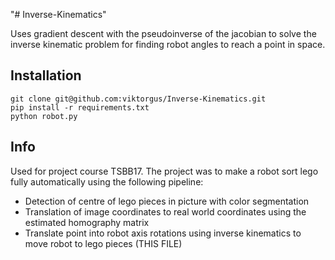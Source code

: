 "# Inverse-Kinematics" 

Uses gradient descent with the pseudoinverse of the jacobian to solve the inverse kinematic problem for finding robot angles to reach a point in space. 

## Installation

```
git clone git@github.com:viktorgus/Inverse-Kinematics.git
pip install -r requirements.txt
python robot.py
```

## Info
Used for project course TSBB17. The project was to make a robot sort lego fully automatically using the following pipeline:
- Detection of centre of lego pieces in picture with color segmentation
- Translation of image coordinates to real world coordinates using the estimated homography matrix
- Translate point into robot axis rotations using inverse kinematics to move robot to lego pieces (THIS FILE)


